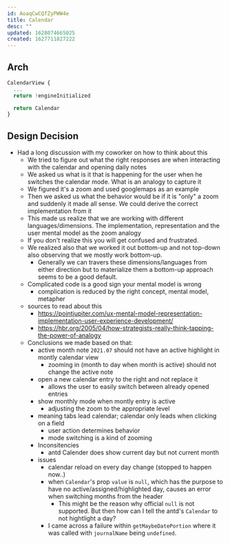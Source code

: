 ```yaml
---
id: AoaqCwCQfZyPWW4e
title: Calendar
desc: ""
updated: 1628074665025
created: 1627711827222
---
```


## Arch

```ts
CalendarView {
  ...
  return !engineInitialized

  return Calendar
}
```

## Design Decision

- Had a long discussion with my coworker on how to think about this
  - We tried to figure out what the right responses are when interacting with the calendar and opening daily notes
  - We asked us what is it that is happening for the user when he switches the calendar mode. What is an analogy to capture it
  - We figured it's a zoom and used googlemaps as an example
  - Then we asked us what the behavior would be if it is "only" a zoom and suddenly it made all sense. We could derive the correct implementation from it
  - This made us realize that we are working with different languages/dimensions. The implementation, representation and the user mental model as the zoom analogy
  - If you don't realize this you will get confused and frustrated.
  - We realized also that we worked it out bottom-up and not top-down also observing that we mostly work bottom-up.
    - Generally we can travers these dimensions/languages from either direction but to materialize them a bottom-up approach seems to be a good default.
  - Complicated code is a good sign your mental model is wrong
    - complication is reduced by the right concept, mental model, metapher
  - sources to read about this
    - https://pointjupiter.com/ux-mental-model-representation-implementation-user-experience-development/
    - https://hbr.org/2005/04/how-strategists-really-think-tapping-the-power-of-analogy
  - Conclusions we made based on that:
    - active month note `2021.07` should not have an active highlight in montly calendar view
      - zooming in (month to day when month is active) should not change the active note
    - open a new calendar entry to the right and not replace it
      - allows the user to easily switch between already opened entries
    - show monthly mode when montly entry is active
      - adjusting the zoom to the appropriate level
    - meaning tabs lead calendar; calendar only leads when clicking on a field
      - user action determines behavior
      - mode switching is a kind of zooming
    - Inconsitencies
      - antd Calender does show current day but not current month
    - issues
      - calendar reload on every day change (stopped to happen now..)
      - when `Calendar`'s prop `value` is `null`, which has the purpose to have no active/assigned/highlighted day, causes an error when switching months from the header
        - This might be the reason why official `null` is not supported. But then how can I tell the antd's `Calendar` to not hightlight a day?
      - I came across a failure within `getMaybeDatePortion` where it was called with `journalName` being `undefined`.
